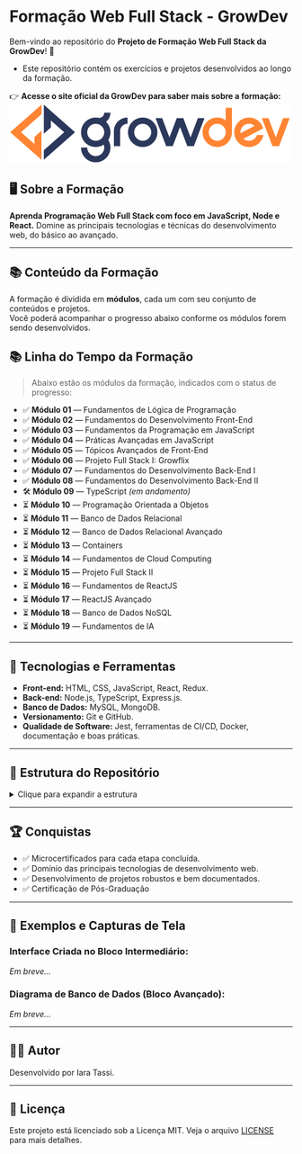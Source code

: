 # Formação Web Full Stack - GrowDev

Bem-vindo ao repositório do **Projeto de Formação Web Full Stack da GrowDev**! 🚀

- Este repositório contém os exercícios e projetos desenvolvidos ao longo da formação.

👉 **Acesse o site oficial da GrowDev para saber mais sobre a formação:**  
[![GrowDev](./assets/images/logo-growdev.png)](https://www.growdev.com.br)

## 🖥️ Sobre a Formação

**Aprenda Programação Web Full Stack com foco em JavaScript, Node e React.** Domine as principais tecnologias e técnicas do desenvolvimento web, do básico ao avançado.

---

## 📚 Conteúdo da Formação

A formação é dividida em **módulos**, cada um com seu conjunto de conteúdos e projetos.  
Você poderá acompanhar o progresso abaixo conforme os módulos forem sendo desenvolvidos.

## 📚 Linha do Tempo da Formação

> Abaixo estão os módulos da formação, indicados com o status de progresso:

- ✅ **Módulo 01** — Fundamentos de Lógica de Programação
- ✅ **Módulo 02** — Fundamentos do Desenvolvimento Front-End
- ✅ **Módulo 03** — Fundamentos da Programação em JavaScript
- ✅ **Módulo 04** — Práticas Avançadas em JavaScript
- ✅ **Módulo 05** — Tópicos Avançados de Front-End
- ✅ **Módulo 06** — Projeto Full Stack I: Growflix
- ✅ **Módulo 07** — Fundamentos do Desenvolvimento Back-End I
- ✅ **Módulo 08** — Fundamentos do Desenvolvimento Back-End II
- 🛠️ **Módulo 09** — TypeScript _(em andamento)_
- ⏳ **Módulo 10** — Programação Orientada a Objetos
- ⏳ **Módulo 11** — Banco de Dados Relacional
- ⏳ **Módulo 12** — Banco de Dados Relacional Avançado
- ⏳ **Módulo 13** — Containers
- ⏳ **Módulo 14** — Fundamentos de Cloud Computing
- ⏳ **Módulo 15** — Projeto Full Stack II
- ⏳ **Módulo 16** — Fundamentos de ReactJS
- ⏳ **Módulo 17** — ReactJS Avançado
- ⏳ **Módulo 18** — Banco de Dados NoSQL
- ⏳ **Módulo 19** — Fundamentos de IA

---

## 🚀 Tecnologias e Ferramentas

- **Front-end:** HTML, CSS, JavaScript, React, Redux.
- **Back-end:** Node.js, TypeScript, Express.js.
- **Banco de Dados:** MySQL, MongoDB.
- **Versionamento:** Git e GitHub.
- **Qualidade de Software:** Jest, ferramentas de CI/CD, Docker, documentação e boas práticas.

---

## 📁 Estrutura do Repositório

<details>
  <summary>Clique para expandir a estrutura</summary>
  
```plaintext
/FORMACAO-WEB-FULLSTACK/
├── assets/
│   └── images/
│       └── logo-growdev.png
├── back-end-avancado/
|   └── express-exercicios/
├── fundamentos-front-end/
│   ├── css/
│   │   ├── exercicio-base-css-atividade-1/
│   │   ├── exercicio-base-css-atividade-2/
│   │   ├── exercicio-base-css-atividade-3/
│   │   ├── exercicio-display-e-flexbox/
│   │   ├── exercicio-links-listas-tabelas/
│   │   ├── exercicio-position-pseudo-classes-elementos/
│   │   ├── exercicio-responsividade-parte-1-2-3/
│   │   └── exercicio-unidades-medidas-box-model/
│   ├── html/
│   │   ├── exercicio-conceitos-basicos-html/
│   │   ├── exercicio-imagens-links-listas/
│   │   └── exercicio-tabelas-atributos-e-html-semantico/
├── fundamentos-javascript/
│   └── javascript/
│       ├── exercicio-dados-basicos/
│       ├── exercicio-dados-estruturados/
│       ├── exercicio-escopo-de-variavel/
│       ├── exercicio-estruturas-condicionais/
│       ├── exercicio-estruturas-de-repeticao/
│       ├── exercicio-funcoes/
│       ├── exercicio-fundamentacao/
│       ├── exercicio-operadores/
│       └── exercicio-variaveis/
|── fundamentos-back-end/
│   └── api-postman/
│   └── javascript-assincrono/
│   └── node-js/
│       |── exercicio-primeiro-projeto-node/
│       |── scripts-node/
├── front-end-avancado/
│   ├── css/
│   │   ├── bootstrap-content/
│   │   ├── bootstrap-forms/
│   │   └── bootstrap-layout/
│   └── js/
│       ├── armazenamento-web/
│       ├── capturando-elementos-dom/
│       ├── event-listener/
│       ├── funcionamento-basico-dom/
│       ├── manipulando-atributos/
│       ├── manipulando-elementos/
│       └── window-location/
├── javascript-avancado/
│   ├── erros-javascript/
│   ├── funcoes-metodos-nativos/
│   ├── metodo-array-find-findindex/
│   ├── metodo-array-reduce/
│   ├── metodo-array-some-avery/
│   ├── metodos-array-filter/
│   ├── metodos-array-foreach-map/
│   ├── metodos-array-reverse-join-include/
│   ├── metodos-array-slice-splice/
│   ├── metodos-array-sort/
│   ├── principais-metodos-number/
│   └── push-unshift-pop-shift/
|__ .gitignore
├── LICENSE
|__ node_modules
|__ package-lock-json
|__ package.json
└── README.md

```
</details>

---

## 🏆 Conquistas

- ✅ Microcertificados para cada etapa concluída.
- ✅ Domínio das principais tecnologias de desenvolvimento web.
- ✅ Desenvolvimento de projetos robustos e bem documentados.
- ✅ Certificação de Pós-Graduação

---

## 📸 Exemplos e Capturas de Tela

### Interface Criada no Bloco Intermediário:

_Em breve..._

### Diagrama de Banco de Dados (Bloco Avançado):

_Em breve..._

---

## 🧑‍💻 Autor

Desenvolvido por Iara Tassi.

---

## 📄 Licença

Este projeto está licenciado sob a Licença MIT. Veja o arquivo [LICENSE](LICENSE) para mais detalhes.
```
